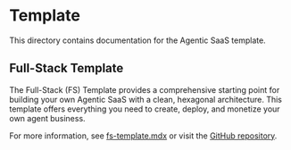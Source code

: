 # Template

This directory contains documentation for the Agentic SaaS template.

## Full-Stack Template

The Full-Stack (FS) Template provides a comprehensive starting point for building your own Agentic SaaS with a clean, hexagonal architecture. This template offers everything you need to create, deploy, and monetize your own agent business.

For more information, see [fs-template.mdx](./fs-template.mdx) or visit the [GitHub repository](https://github.com/tfcbot/fs-template). 